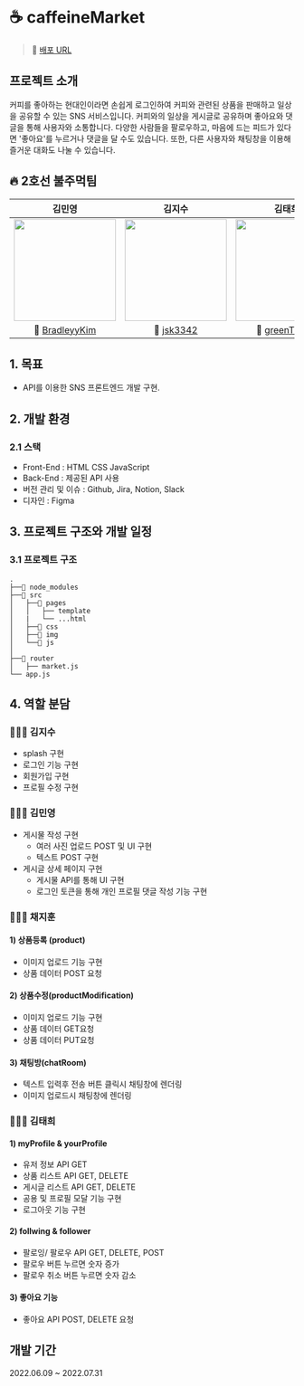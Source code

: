 # ☕️ caffeineMarket

> 🧷 <a href="https://secondlinefirefist.github.io/caffeineMarket">배포 URL</a>

## **프로젝트 소개**

커피를 좋아하는 현대인이라면 손쉽게 로그인하여 커피와 관련된 상품을 판매하고 일상을 공유할 수 있는 SNS 서비스입니다.  커피와의 일상을 게시글로 공유하며 좋아요와 댓글을 통해 사용자와 소통합니다. 다양한 사람들을 팔로우하고, 마음에 드는 피드가 있다면 '좋아요'를 누르거나 댓글을 달 수도 있습니다. 또한, 다른 사용자와 채팅창을 이용해 즐거운 대화도 나눌 수 있습니다.
## :fire: 2호선 불주먹팀

|김민영|김지수|김태희|채지훈|
|:-----------:|:-----------:|:-----------:|:-----------:|
| <img width="180px" src="https://user-images.githubusercontent.com/101693495/180898054-cf7cbf5c-0476-402b-b7bd-a088ffd6d126.jpg">| <img width="180px" src="https://user-images.githubusercontent.com/101693495/180899475-794fd51c-cef7-4154-b452-aeda89dd6f09.png"> | <img width="180px" src="https://user-images.githubusercontent.com/101693495/180899712-35607b00-3b6f-408d-8f7f-568a60072be9.jpg"> |<img width="180px" src="https://user-images.githubusercontent.com/101693495/180897571-3f123fcb-517b-4c82-83be-af644a98c973.jpg">|
|🔗 <a href="https://github.com/BradleyyKim">BradleyyKim</a>|🔗 <a href= "https://github.com/jsk3342">jsk3342</a>|🔗 <a href="https://github.com/greenT-Hee">greenT-Hee</a>|<a href ="https://github.com/jihoon-chae">🔗 jihoon-chae</a>|



## 1. 목표
- API를 이용한 SNS 프론트엔드 개발 구현.


## 2. 개발 환경 

### 2.1 스택
* Front-End : HTML CSS JavaScript
* Back-End : 제공된 API 사용
* 버전 관리 및 이슈 : Github, Jira, Notion, Slack
* 디자인 : Figma

## 3. 프로젝트 구조와 개발 일정
### 3.1 프로젝트 구조
```
.
├──📁 node_modules
├──📁 src
│   ├──📁 pages
│   │   ├── template
│   |   └── ...html
│   ├──📁 css
│   ├──📁 img
│   └──📁 js
│      
├──📁 router
│   ├── market.js
└── app.js
```

## 4. 역할 분담

### 👨🏻‍🚒 김지수
- splash 구현
- 로그인 기능 구현
- 회원가입 구현
- 프로필 수정 구현

### 👨🏻‍🚒 김민영
- 게시물 작성 구현
   - 여러 사진 업로드 POST 및 UI 구현
   - 텍스트 POST 구현 
- 게시글 상세 페이지 구현
   - 게시물 API를 통해 UI 구현
   - 로그인 토큰을 통해 개인 프로필 댓글 작성 기능 구현

### 👨🏻‍🚒 채지훈
#### 1) 상품등록 (product)

- 이미지 업로드 기능 구현
- 상품 데이터 POST 요청

#### 2) 상품수정(productModification)

- 이미지 업로드 기능 구현
- 상품 데이터 GET요청
- 상품 데이터 PUT요청

#### 3) 채팅방(chatRoom) 

- 텍스트 입력후 전송 버튼 클릭시 채팅창에 렌더링
- 이미지 업로드시 채팅창에 렌더링

### 👷🏻‍♀️ 김태희
#### 1)  myProfile & yourProfile 
- 유저 정보 API GET 
- 상품 리스트 API GET, DELETE
- 게시글 리스트 API GET, DELETE
- 공용 및 프로필 모달  기능 구현
- 로그아웃 기능 구현

#### 2) follwing & follower
- 팔로잉/ 팔로우 API GET, DELETE, POST
- 팔로우 버튼 누르면 숫자 증가  
- 팔로우 취소 버튼 누르면 숫자 감소

#### 3) 좋아요 기능 
- 좋아요 API POST, DELETE 요청

## 개발 기간
2022.06.09 ~ 2022.07.31
